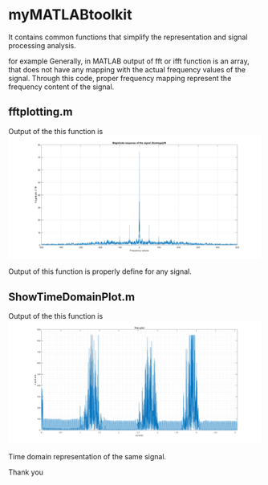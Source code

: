 # myMATLABtoolkit
It contains common functions that simplify the representation and signal processing analysis.

for example
Generally, in MATLAB output of fft or ifft function is an array, that does not have any mapping with the actual frequency values of the signal.
Through this code, proper frequency mapping represent the frequency content of the signal.

## fftplotting.m
Output of the this function is
![alt text](https://github.com/mkmishra2000/myMATLABtoolkit/blob/master/Images/FrequencyPlot1.png)

Output of this function is properly define for any signal.

## ShowTimeDomainPlot.m
Output of the this function is
![alt text](https://github.com/mkmishra2000/myMATLABtoolkit/blob/master/Images/TimePlot.png)

Time domain representation of the same signal.

Thank you



